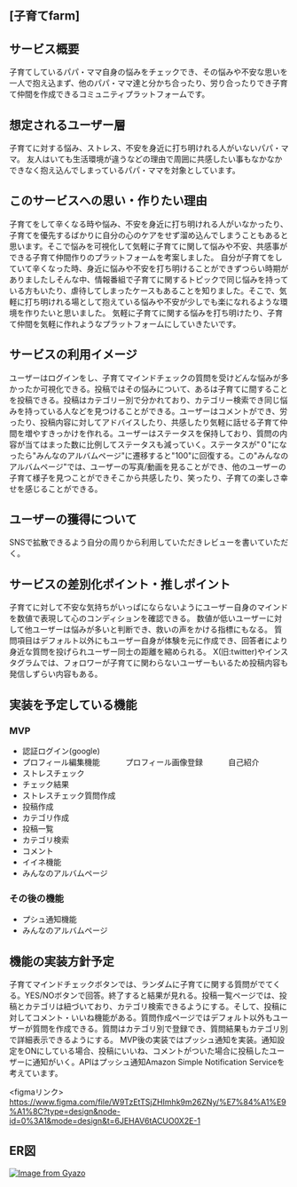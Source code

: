## [子育てfarm]

## サービス概要
子育てしているパパ・ママ自身の悩みをチェックでき、その悩みや不安な思いを一人で抱え込まず、他のパパ・ママ達と分かち合ったり、労り合ったりでき子育て仲間を作成できるコミュニティプラットフォームです。

## 想定されるユーザー層
子育てに対する悩み、ストレス、不安を身近に打ち明けれる人がいないパパ・ママ。
友人はいても生活環境が違うなどの理由で周囲に共感したい事もなかなかできなく抱え込んでしまっているパパ・ママを対象としています。

##  このサービスへの思い・作りたい理由
子育てをして辛くなる時や悩み、不安を身近に打ち明けれる人がいなかったり、子育てを優先するばかりに自分の心のケアをせず溜め込んでしまうこともあると思います。そこで悩みを可視化して気軽に子育てに関して悩みや不安、共感事ができる子育て仲間作りのプラットフォームを考案しました。
自分が子育てをしていて辛くなった時、身近に悩みや不安を打ち明けることができずつらい時期がありましたしそんな中、情報番組で子育てに関するトピックで同じ悩みを持っている方もいたり、虐待してしまったケースもあることを知りました。そこで、気軽に打ち明けれる場として抱えている悩みや不安が少しでも楽になれるような環境を作りたいと思いました。
気軽に子育てに関する悩みを打ち明けたり、子育て仲間を気軽に作れようなプラットフォームにしていきたいです。

##  サービスの利用イメージ
ユーザーはログインをし、子育てマインドチェックの質問を受けどんな悩みが多かったか可視化できる。投稿ではその悩みについて、あるは子育てに間することを投稿できる。投稿はカテゴリー別で分かれており、カテゴリー検索でき同じ悩みを持っている人などを見つけることができる。ユーザーはコメントができ、労ったり、投稿内容に対してアドバイスしたり、共感したり気軽に話せる子育て仲間を増やすきっかけを作れる。ユーザーはステータスを保持しており、質問の内容が当てはまった数に比例してステータスも減っていく。ステータスが"０"になったら"みんなのアルバムページ"に遷移すると"100"に回復する。この"みんなのアルバムページ"では、ユーザーの写真/動画を見ることができ、他のユーザーの子育て様子を見つことができそこから共感したり、笑ったり、子育ての楽しさ幸せを感じることができる。



##  ユーザーの獲得について
SNSで拡散できるよう自分の周りから利用していただきレビューを書いていただく。

## サービスの差別化ポイント・推しポイント
子育てに対して不安な気持ちがいっぱにならないようにユーザー自身のマインドを数値で表現して心のコンディションを確認できる。
数値が低いユーザーに対して他ユーザーは悩みが多いと判断でき、救いの声をかける指標にもなる。
質問項目はデフォルト以外にもユーザー自身が体験を元に作成でき、回答者により身近な質問を投げられユーザー同士の距離を縮められる。
X(旧:twitter)やインスタグラムでは、フォロワーが子育てに関わらないユーザーもいるため投稿内容も発信しずらい内容もある。


## 実装を予定している機能
### MVP
* 認証ログイン(google)
* プロフィール編集機能
　　　プロフィール画像登録
　　　自己紹介
* ストレスチェック
* チェック結果
* ストレスチェック質問作成
* 投稿作成
* カテゴリ作成
* 投稿一覧
* カテゴリ検索
* コメント
* イイネ機能
* みんなのアルバムページ

### その後の機能
* プシュ通知機能
* みんなのアルバムページ

## 機能の実装方針予定
子育てマインドチェックボタンでは、ランダムに子育てに関する質問がでてくる。YES/NOボタンで回答。終了すると結果が見れる。投稿一覧ページでは、投稿とカテゴリは紐づいており、カテゴリ検索できるようにする。そして、投稿に対してコメント・いいね機能がある。質問作成ページではデフォルト以外もユーザーが質問を作成できる。質問はカテゴリ別で登録でき、質問結果もカテゴリ別で詳細表示できるようにする。
MVP後の実装ではプッシュ通知を実装。通知設定をONにしている場合、投稿にいいね、コメントがついた場合に投稿したユーザーに通知がいく。APIはプッシュ通知Amazon Simple Notification Serviceを考えています。


<figmaリンク>
https://www.figma.com/file/W9TzEtTSjZHImhk9m26ZNy/%E7%84%A1%E9%A1%8C?type=design&node-id=0%3A1&mode=design&t=6JEHAV6tACUO0X2E-1

## ER図 ##
[![Image from Gyazo](https://i.gyazo.com/0c96b6362fb563478c31eed0d5c4b3dc.png)](https://gyazo.com/0c96b6362fb563478c31eed0d5c4b3dc)
